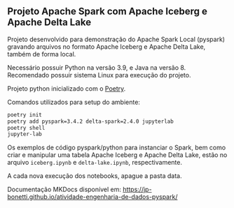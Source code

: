## Projeto Apache Spark com Apache Iceberg e Apache Delta Lake

Projeto desenvolvido para demonstração do Apache Spark Local (pyspark) gravando arquivos no formato Apache Iceberg e Apache Delta Lake, também de forma local.

Necessário possuir Python na versão 3.9, e Java na versão 8. Recomendado possuir sistema Linux para execução do projeto.

Projeto python inicializado com o [Poetry](https://github.com/python-poetry/poetry).

Comandos utilizados para setup do ambiente:

```bash copy
poetry init
poetry add pyspark=3.4.2 delta-spark=2.4.0 jupyterlab
poetry shell
jupyter-lab
```

Os exemplos de código pyspark/python para instanciar o Spark, bem como criar e manipular uma tabela Apache Iceberg e Apache Delta Lake, estão no arquivo `iceberg.ipynb` e `delta-lake.ipynb`, respectivamente.

A cada nova execução dos notebooks, apague a pasta data.

Documentação MKDocs disponível em: https://jp-bonetti.github.io/atividade-engenharia-de-dados-pyspark/
